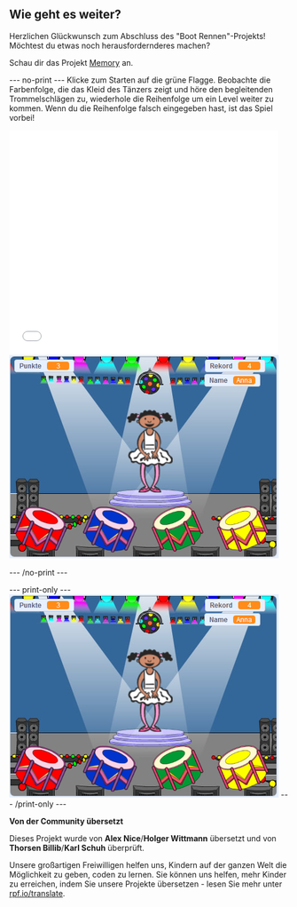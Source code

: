 ## Wie geht es weiter?

Herzlichen Glückwunsch zum Abschluss des "Boot Rennen"-Projekts! Möchtest du etwas noch herausfordernderes machen?

Schau dir das Projekt [Memory](https://projects.raspberrypi.org/de-DE/projects/memory?utm_source=pathway&utm_medium=whatnext&utm_campaign=projects) an.

--- no-print --- Klicke zum Starten auf die grüne Flagge. Beobachte die Farbenfolge, die das Kleid des Tänzers zeigt und höre den begleitenden Trommelschlägen zu, wiederhole die Reihenfolge um ein Level weiter zu kommen. Wenn du die Reihenfolge falsch eingegeben hast, ist das Spiel vorbei!

<div class="scratch-preview">
  <iframe allowtransparency="true" width="485" height="402" src="//scratch.mit.edu/projects/embed/284452634/?autostart=false" frameborder="0" allowfullscreen scrolling="no" mark="crwd-mark"></iframe> <img src="images/memory-screenshot.png" />
</div>

--- /no-print ---

--- print-only --- ![screenshot of finished game](images/memory-screenshot.png) --- /print-only ---


**Von der Community übersetzt**

Dieses Projekt wurde von **Alex Nice**/**Holger Wittmann** übersetzt und von **Thorsen Billib**/**Karl Schuh** überprüft.

Unsere großartigen Freiwilligen helfen uns, Kindern auf der ganzen Welt die Möglichkeit zu geben, coden zu lernen. Sie können uns helfen, mehr Kinder zu erreichen, indem Sie unsere Projekte übersetzen - lesen Sie mehr unter [rpf.io/translate](https://rpf.io/translate).
